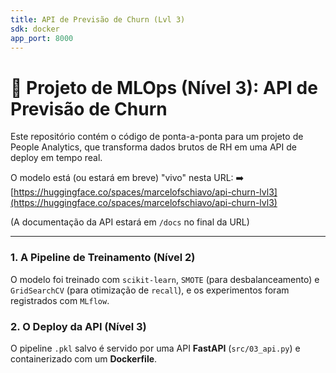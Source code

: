 ```yaml
---
title: API de Previsão de Churn (Lvl 3)
sdk: docker
app_port: 8000 
---
```


# 🚀 Projeto de MLOps (Nível 3): API de Previsão de Churn

Este repositório contém o código de ponta-a-ponta para um projeto de People Analytics, que transforma dados brutos de RH em uma API de deploy em tempo real.

O modelo está (ou estará em breve) "vivo" nesta URL:
➡️ [https://huggingface.co/spaces/marcelofschiavo/api-churn-lvl3](https://huggingface.co/spaces/marcelofschiavo/api-churn-lvl3)

(A documentação da API estará em `/docs` no final da URL)

---

### 1. A Pipeline de Treinamento (Nível 2)

O modelo foi treinado com `scikit-learn`, `SMOTE` (para desbalanceamento) e `GridSearchCV` (para otimização de `recall`), e os experimentos foram registrados com `MLflow`.

### 2. O Deploy da API (Nível 3)

O pipeline `.pkl` salvo é servido por uma API **FastAPI** (`src/03_api.py`) e containerizado com um **Dockerfile**.